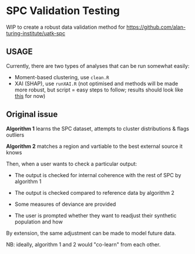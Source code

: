 # SPC Validation Testing

WIP to create a robust data validation method for https://github.com/alan-turing-institute/uatk-spc

## USAGE

Currently, there are two types of analyses that can be run somewhat easily:
- Moment-based clustering, use `clean.R`
- XAI (SHAP), use `runXAI.R` (not optimised and methods will be made more robust, but script = easy steps to follow; results should look like [this](https://github.com/alan-turing-institute/spc-validation-testing/blob/main/Output/plots/west-yorkshire-2020-MSOA11CD-incomeH-feature_importance_gg.png) for now)

## Original issue

**Algorithm 1** learns the SPC dataset, attempts to cluster distributions & flags outliers

**Algorithm 2** matches a region and vartiable to the best external source it knows

Then, when a user wants to check a particular output:

- The output is checked for internal coherence with the rest of SPC by algorithm 1

- The output is checked compared to reference data by algorithm 2

- Some measures of deviance are provided

- The user is prompted whether they want to readjust their synthetic population and how

By extension, the same adjustment can be made to model future data.

NB: ideally, algorithm 1 and 2 would "co-learn" from each other.
